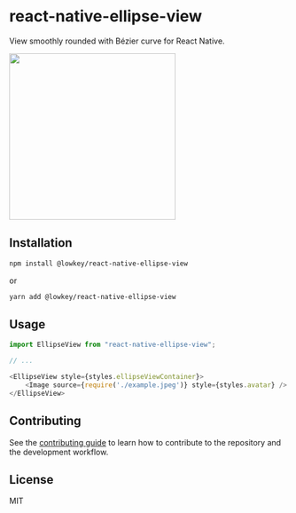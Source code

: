 
# react-native-ellipse-view

View smoothly rounded with Bézier curve for React Native.

<img src="https://user-images.githubusercontent.com/20337903/113280298-c3cf1e00-92ec-11eb-9151-1f4efa1f2f19.png" width="300">

## Installation

```sh
npm install @lowkey/react-native-ellipse-view
```
or
```sh
yarn add @lowkey/react-native-ellipse-view
```

## Usage

```js
import EllipseView from "react-native-ellipse-view";

// ...

<EllipseView style={styles.ellipseViewContainer}>
    <Image source={require('./example.jpeg')} style={styles.avatar} />
</EllipseView>

```

## Contributing

See the [contributing guide](CONTRIBUTING.md) to learn how to contribute to the repository and the development workflow.

## License

MIT
